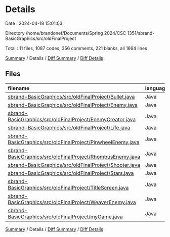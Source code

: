 # Details

Date : 2024-04-18 15:01:03

Directory /home/brandonef/Documents/Spring 2024/CSC 1351/sbrand-BasicGraphics/src/oldFinalProject

Total : 11 files,  1087 codes, 356 comments, 221 blanks, all 1664 lines

[Summary](results.md) / Details / [Diff Summary](diff.md) / [Diff Details](diff-details.md)

## Files
| filename | language | code | comment | blank | total |
| :--- | :--- | ---: | ---: | ---: | ---: |
| [sbrand-BasicGraphics/src/oldFinalProject/Bullet.java](/sbrand-BasicGraphics/src/oldFinalProject/Bullet.java) | Java | 60 | 11 | 15 | 86 |
| [sbrand-BasicGraphics/src/oldFinalProject/Enemy.java](/sbrand-BasicGraphics/src/oldFinalProject/Enemy.java) | Java | 79 | 27 | 15 | 121 |
| [sbrand-BasicGraphics/src/oldFinalProject/EnemyCreator.java](/sbrand-BasicGraphics/src/oldFinalProject/EnemyCreator.java) | Java | 0 | 54 | 15 | 69 |
| [sbrand-BasicGraphics/src/oldFinalProject/Life.java](/sbrand-BasicGraphics/src/oldFinalProject/Life.java) | Java | 16 | 0 | 2 | 18 |
| [sbrand-BasicGraphics/src/oldFinalProject/PinwheelEnemy.java](/sbrand-BasicGraphics/src/oldFinalProject/PinwheelEnemy.java) | Java | 107 | 17 | 34 | 158 |
| [sbrand-BasicGraphics/src/oldFinalProject/RhombusEnemy.java](/sbrand-BasicGraphics/src/oldFinalProject/RhombusEnemy.java) | Java | 74 | 1 | 18 | 93 |
| [sbrand-BasicGraphics/src/oldFinalProject/Shooter.java](/sbrand-BasicGraphics/src/oldFinalProject/Shooter.java) | Java | 84 | 5 | 16 | 105 |
| [sbrand-BasicGraphics/src/oldFinalProject/Stars.java](/sbrand-BasicGraphics/src/oldFinalProject/Stars.java) | Java | 81 | 23 | 16 | 120 |
| [sbrand-BasicGraphics/src/oldFinalProject/TitleScreen.java](/sbrand-BasicGraphics/src/oldFinalProject/TitleScreen.java) | Java | 0 | 25 | 4 | 29 |
| [sbrand-BasicGraphics/src/oldFinalProject/WeaverEnemy.java](/sbrand-BasicGraphics/src/oldFinalProject/WeaverEnemy.java) | Java | 95 | 30 | 34 | 159 |
| [sbrand-BasicGraphics/src/oldFinalProject/myGame.java](/sbrand-BasicGraphics/src/oldFinalProject/myGame.java) | Java | 491 | 163 | 52 | 706 |

[Summary](results.md) / Details / [Diff Summary](diff.md) / [Diff Details](diff-details.md)